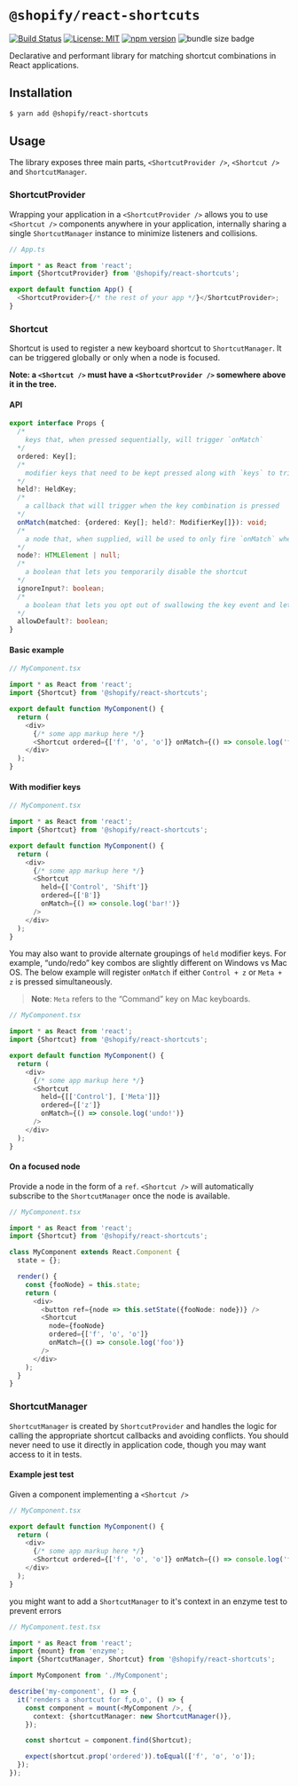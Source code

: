 # `@shopify/react-shortcuts`

[![Build Status](https://travis-ci.org/Shopify/quilt.svg?branch=master)](https://travis-ci.org/Shopify/quilt)
[![License: MIT](https://img.shields.io/badge/License-MIT-green.svg)](LICENSE.md) [![npm version](https://badge.fury.io/js/%40shopify%2Freact-shortcuts.svg)](https://badge.fury.io/js/%40shopify%2Freact-shortcuts) ![bundle size badge](https://img.shields.io/bundlephobia/minzip/@shopify/react-shortcuts.svg)

Declarative and performant library for matching shortcut combinations in React applications.

## Installation

```bash
$ yarn add @shopify/react-shortcuts
```

## Usage

The library exposes three main parts, `<ShortcutProvider />`, `<Shortcut />` and `ShortcutManager`.

### ShortcutProvider

Wrapping your application in a `<ShortcutProvider />` allows you to use `<Shortcut />` components anywhere in your application, internally sharing a single `ShortcutManager` instance to minimize listeners and collisions.

```ts
// App.ts

import * as React from 'react';
import {ShortcutProvider} from '@shopify/react-shortcuts';

export default function App() {
  <ShortcutProvider>{/* the rest of your app */}</ShortcutProvider>;
}
```

### Shortcut

Shortcut is used to register a new keyboard shortcut to `ShortcutManager`. It can be triggered globally or only when a node is focused.

**Note: a `<Shortcut />` must have a `<ShortcutProvider />` somewhere above it in the tree.**

#### API

```ts
export interface Props {
  /*
    keys that, when pressed sequentially, will trigger `onMatch`
  */
  ordered: Key[];
  /*
    modifier keys that need to be kept pressed along with `keys` to trigger `onMatch`
  */
  held?: HeldKey;
  /*
    a callback that will trigger when the key combination is pressed
  */
  onMatch(matched: {ordered: Key[]; held?: ModifierKey[]}): void;
  /*
    a node that, when supplied, will be used to only fire `onMatch` when it is focused
  */
  node?: HTMLElement | null;
  /*
    a boolean that lets you temporarily disable the shortcut
  */
  ignoreInput?: boolean;
  /*
    a boolean that lets you opt out of swallowing the key event and let it propagate
  */
  allowDefault?: boolean;
}
```

#### Basic example

```ts
// MyComponent.tsx

import * as React from 'react';
import {Shortcut} from '@shopify/react-shortcuts';

export default function MyComponent() {
  return (
    <div>
      {/* some app markup here */}
      <Shortcut ordered={['f', 'o', 'o']} onMatch={() => console.log('foo')} />
    </div>
  );
}
```

#### With modifier keys

```ts
// MyComponent.tsx

import * as React from 'react';
import {Shortcut} from '@shopify/react-shortcuts';

export default function MyComponent() {
  return (
    <div>
      {/* some app markup here */}
      <Shortcut
        held={['Control', 'Shift']}
        ordered={['B']}
        onMatch={() => console.log('bar!')}
      />
    </div>
  );
}
```

You may also want to provide alternate groupings of `held` modifier keys. For example, “undo/redo” key combos are slightly different on Windows vs Mac OS. The below example will register `onMatch` if either `Control + z` or `Meta + z` is pressed simultaneously.

> **Note**: `Meta` refers to the “Command” key on Mac keyboards.

```ts
// MyComponent.tsx

import * as React from 'react';
import {Shortcut} from '@shopify/react-shortcuts';

export default function MyComponent() {
  return (
    <div>
      {/* some app markup here */}
      <Shortcut
        held={[['Control'], ['Meta']]}
        ordered={['z']}
        onMatch={() => console.log('undo!')}
      />
    </div>
  );
}
```

#### On a focused node

Provide a node in the form of a `ref`. `<Shortcut />` will automatically subscribe to the `ShortcutManager` once the node is available.

```ts
// MyComponent.tsx

import * as React from 'react';
import {Shortcut} from '@shopify/react-shortcuts';

class MyComponent extends React.Component {
  state = {};

  render() {
    const {fooNode} = this.state;
    return (
      <div>
        <button ref={node => this.setState({fooNode: node})} />
        <Shortcut
          node={fooNode}
          ordered={['f', 'o', 'o']}
          onMatch={() => console.log('foo')}
        />
      </div>
    );
  }
}
```

### ShortcutManager

`ShortcutManager` is created by `ShortcutProvider` and handles the logic for calling the appropriate shortcut callbacks and avoiding conflicts. You should never need to use it directly in application code, though you may want access to it in tests.

#### Example jest test

Given a component implementing a `<Shortcut />`

```ts
// MyComponent.tsx

export default function MyComponent() {
  return (
    <div>
      {/* some app markup here */}
      <Shortcut ordered={['f', 'o', 'o']} onMatch={() => console.log('foo')} />
    </div>
  );
}
```

you might want to add a `ShortcutManager` to it's context in an enzyme test to prevent errors

```ts
// MyComponent.test.tsx

import * as React from 'react';
import {mount} from 'enzyme';
import {ShortcutManager, Shortcut} from '@shopify/react-shortcuts';

import MyComponent from './MyComponent';

describe('my-component', () => {
  it('renders a shortcut for f,o,o', () => {
    const component = mount(<MyComponent />, {
      context: {shortcutManager: new ShortcutManager()},
    });

    const shortcut = component.find(Shortcut);

    expect(shortcut.prop('ordered')).toEqual(['f', 'o', 'o']);
  });
});
```
